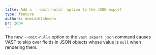 ```yaml
---
title: Add a `--omit-nulls` option to the JSON export
type: feature
authors: dominiklohmann
pr: 2004
---
```


The new `--omit-nulls` option to the `vast export json` command causes VAST to
skip over fields in JSON objects whose value is `null` when rendering them.
